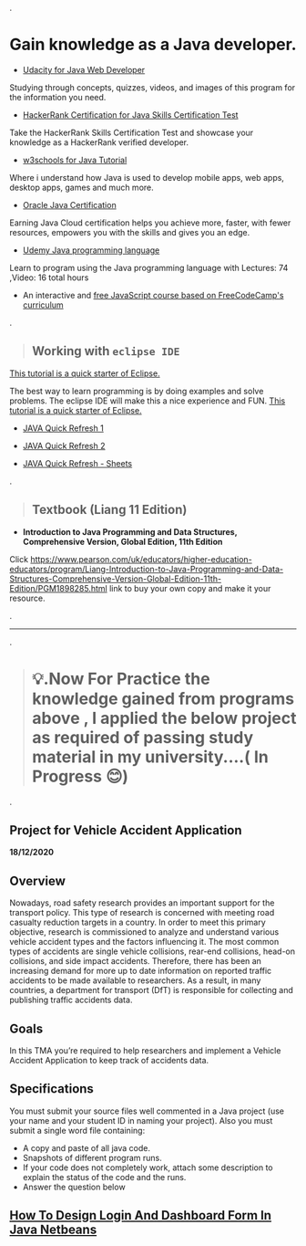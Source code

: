 

.




# Gain knowledge as a Java developer.







- [Udacity for  Java Web Developer](https://www.udacity.com/course/java-developer-nanodegree--nd035)


Studying through concepts, quizzes, videos, and images of this program for the information you need.



- [HackerRank Certification for Java Skills Certification Test](https://www.hackerrank.com/skills-verification/java_basic)



Take the HackerRank Skills Certification Test and showcase your knowledge as a HackerRank verified developer.





- [w3schools for Java Tutorial](https://www.w3schools.com/java/)



Where i understand how Java is used to develop mobile apps, web apps, desktop apps, games and much more.




- [Oracle Java Certification](https://education.oracle.com/oracle-certification-path/pFamily_48)



Earning Java Cloud certification helps you achieve more, faster, with fewer resources, empowers you with the skills and gives you an edge.



- [Udemy Java programming language ](https://www.udemy.com/share/101qZMAkYdcV5QTXo=/)



Learn to program using the Java programming language with Lectures: 74 ,Video: 16 total hours




- An interactive and [free JavaScript course based on FreeCodeCamp's curriculum](https://scrimba.com/learn/learnjavascript)



.



> ## Working with `eclipse IDE`



[This tutorial is a quick starter of Eclipse.](https://www.tutorialspoint.com/eclipse/index.htm)




The best way to learn programming is by doing examples and solve problems.
The eclipse IDE will make this a nice experience and FUN.
[This tutorial is a quick starter of Eclipse.](https://www.tutorialspoint.com/eclipse/eclipse_installation.htm)




 - [JAVA Quick Refresh 1](https://www.javatpoint.com/java-tutorial)
 
 
 
  - [JAVA Quick Refresh 2](https://hackr.io/blog/java-cheat-sheet)


- [JAVA Quick Refresh - Sheets](https://introcs.cs.princeton.edu/java/11cheatsheet/)




.




> ## Textbook (Liang 11 Edition)




- **Introduction to Java Programming and Data Structures, Comprehensive Version, Global Edition, 11th Edition**


Click https://www.pearson.com/uk/educators/higher-education-educators/program/Liang-Introduction-to-Java-Programming-and-Data-Structures-Comprehensive-Version-Global-Edition-11th-Edition/PGM1898285.html link to buy your own copy and make it your resource.





.



----------------------------------------------------------------------------------------------





.









> # 💡.Now For Practice the knowledge gained from programs above , I applied the below project as required of passing study material in my university....( In Progress 😊) 





.










## Project for Vehicle Accident Application
 
 
 
 
 
 
 
 
 
 
**18/12/2020**
 




## Overview



Nowadays, road safety research provides an important support for the transport policy. This type of research is concerned with meeting road casualty reduction targets in a country. In order to meet this primary objective, research is commissioned to analyze and understand various vehicle accident types and the factors influencing it. The most common types of accidents are single vehicle collisions, rear-end collisions, head-on collisions, and side impact accidents. Therefore, there has been an increasing demand for more up to date information on reported traffic accidents to be made available to researchers. As a result, in many countries, a department for transport (DfT) is responsible for collecting and publishing traffic accidents data. 



## Goals


In this TMA you’re required to help researchers and implement a Vehicle Accident Application to keep track of accidents data.


## Specifications


You must submit your source files well commented in a Java project (use your name and your student ID in naming your project).
Also you must submit a single word file containing: 


 - A copy and paste of all java code. 
 - Snapshots of different program runs.
 - If your code does not completely work, attach some description to explain the status of the code and the runs. 
 - Answer the question below



## [How To Design Login And Dashboard Form In Java Netbeans](https://www.youtube.com/watch?v=eSM_YkWeS7k)
